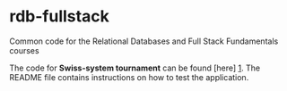 rdb-fullstack
=============

Common code for the Relational Databases and Full Stack Fundamentals courses


The code for <b>Swiss-system tournament</b> can be found [here] [1]. The README file contains instructions on how to test the application.

[1]:https://github.com/bh-chaker/fullstack-nanodegree-vm/tree/master/vagrant/tournament